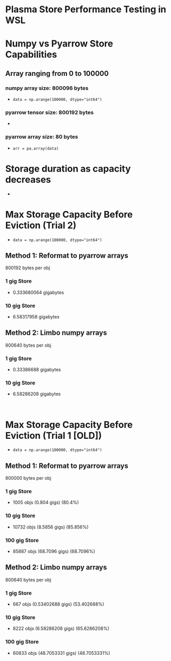 # Plasma Store Performance Testing in WSL

# Numpy vs Pyarrow Store Capabilities
## Array ranging from 0 to 100000
### numpy array size: 800096 bytes
- `data = np.arange(100000, dtype="int64")`
### pyarrow tensor size: 800192 bytes
- 
### pyarrow array size: 80 bytes
- `arr = pa.array(data)`


# Storage duration as capacity decreases
- 

# Max Storage Capacity Before Eviction  (Trial 2)
- `data = np.arange(100000, dtype="int64")`

## Method 1: Reformat to pyarrow arrays
800192 bytes per obj

### 1 gig Store
- 0.333680064 gigabytes

### 10 gig Store
- 6.58317958 gigabytes


## Method 2: Limbo numpy arrays
800640 bytes per obj

### 1 gig Store
- 0.33386688 gigabytes

### 10 gig Store
- 6.58286208 gigabytes

<br>

# Max Storage Capacity Before Eviction  (Trial 1 [OLD])
- `data = np.arange(100000, dtype="int64")`

## Method 1: Reformat to pyarrow arrays
800000 bytes per obj

### 1 gig Store
- 1005 objs (0.804 gigs) (80.4%)

### 10 gig Store
- 10732 objs (8.5856 gigs) (85.856%)

### 100 gig Store
- 85887 objs (68.7096 gigs) (68.7096%)


## Method 2: Limbo numpy arrays
800640 bytes per obj

### 1 gig Store
- 667 objs (0.53402688 gigs) (53.402688%)

### 10 gig Store
- 8222 objs (6.58286208 gigs) (65.8286208%) 

### 100 gig Store
- 60833 objs (48.7053331 gigs) (48.7053331%)